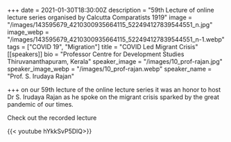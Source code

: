 +++
date = 2021-01-30T18:30:00Z
description = "59th Lecture of online lecture series organised by Calcutta Comparatists 1919"
image = "/images/143595679_4210300935664115_522494127839544551_n.jpg"
image_webp = "/images/143595679_4210300935664115_522494127839544551_n-1.webp"
tags = ["COVID 19", "Migration"]
title = "COVID Led Migrant Crisis"
[[speakers]]
bio = "Professor Centre for Development Studies Thiruvananthapuram, Kerala"
speaker_image = "/images/10_prof-rajan.jpg"
speaker_image_webp = "/images/10_prof-rajan.webp"
speaker_name = "Prof. S. Irudaya Rajan"

+++
on our 59th lecture of the online lecture series it was an honor to host Dr S. Irudaya Rajan as he spoke on the migrant crisis sparked by the great pandemic of our times.

Check out the recorded lecture

{{< youtube hYkkSvP5DlQ>}}